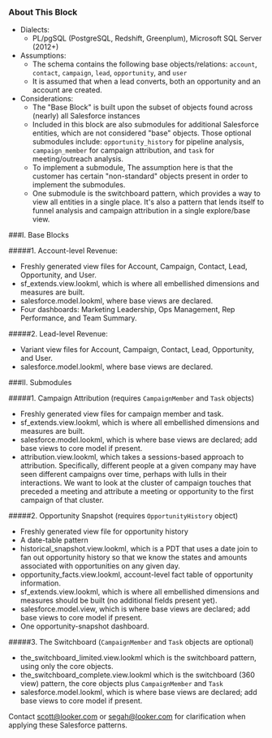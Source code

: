 ### About This Block
- Dialects: 
    - PL/pgSQL (PostgreSQL, Redshift, Greenplum), Microsoft SQL Server (2012+)
- Assumptions: 
    - The schema contains the following base objects/relations: `account`, `contact`, `campaign`, `lead`, `opportunity`, and `user`
    - It is assumed that when a lead converts, both an opportunity and an account are created.
- Considerations:
	- The "Base Block" is built upon the subset of objects found across (nearly) all Salesforce instances
	- Included in this block are also submodules for additional Salesforce entities, which are not considered "base" objects. Those optional submodules include: `opportunity_history` for pipeline analysis, `campaign_member` for campaign attribution, and `task` for meeting/outreach analysis.
	- To implement a submodule, The assumption here is that the customer has certain "non-standard" objects present in order to implement the submodules.
	- One submodule is the switchboard pattern, which provides a way to view all entities in a single place. It's also a pattern that lends itself to funnel analysis and campaign attribution in a single explore/base view.


###I. Base Blocks

#####1. Account-level Revenue:
- Freshly generated view files for Account, Campaign, Contact, Lead, Opportunity, and User.
- sf_extends.view.lookml, which is where all embellished dimensions and measures are built.
- salesforce.model.lookml, where base views are declared.
- Four dashboards: Marketing Leadership, Ops Management, Rep Performance, and Team Summary.

#####2. Lead-level Revenue:
- Variant view files for Account, Campaign, Contact, Lead, Opportunity, and User.
- salesforce.model.lookml, where base views are declared.

###II. Submodules

#####1. Campaign Attribution (requires `CampaignMember` and `Task` objects)
- Freshly generated view files for campaign member and task.
- sf_extends.view.lookml, which is where all embellished dimensions and measures are built.
- salesforce.model.lookml, which is where base views are declared; add base views to core model if present.
- attribution.view.lookml, which takes a sessions-based approach to attribution. Specifically, different people at a given company may have seen different campaigns over time, perhaps with lulls in their interactions. We want to look at the cluster of campaign touches that preceded a meeting and attribute a meeting or opportunity to the first campaign of that cluster.

#####2. Opportunity Snapshot (requires `OpportunityHistory` object)
- Freshly generated view file for opportunity history
- A date-table pattern
- historical_snapshot.view.lookml, which is a PDT that uses a date join to fan out opportunity history so that we know the states and amounts associated with opportunities on any given day.
- opportunity_facts.view.lookml, account-level fact table of opportunity information.
- sf_extends.view.lookml, which is where all embellished dimensions and measures should be built (no additional fields present yet).
- salesforce.model.view, which is where base views are declared; add base views to core model if present.
- One opportunity-snapshot dashboard.

#####3. The Switchboard (`CampaignMember` and `Task` objects are optional)
- the_switchboard_limited.view.lookml which is the switchboard pattern, using only the core objects.
- the_switchboard_complete.view.lookml which is the switchboard (360 view) pattern, the core objects plus `CampaignMember` and `Task`
- salesforce.model.lookml, which is where base views are declared; add base views to core model if present.

Contact scott@looker.com or segah@looker.com for clarification when applying these Salesforce patterns.
